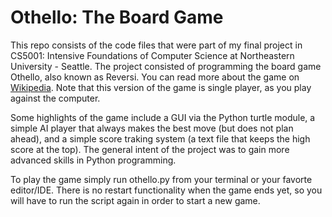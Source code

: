 # Othello: The Board Game

This repo consists of the code files that were part of my final project in CS5001: Intensive Foundations of Computer Science at Northeastern University - Seattle. The project consisted of programming the board game Othello, also known as Reversi. You can read more about the game on [Wikipedia](https://en.wikipedia.org/wiki/Reversi). Note that this version of the game is single player, as you play against the computer.

Some highlights of the game include a GUI via the Python turtle module, a simple AI player that always makes the best move (but does not plan ahead), and a simple score traking system (a text file that keeps the high score at the top). The general intent of the project was to gain more advanced skills in Python programming.

To play the game simply run othello.py from your terminal or your favorte editor/IDE. There is no restart functionality when the game ends yet, so you will have to run the script again in order to start a new game.
